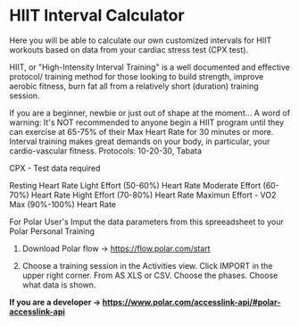 # HIIT Interval Calculator
Here you will be able to calculate our own customized intervals for HIIT workouts based on data from your cardiac stress test (CPX test).

HIIT, or "High-Intensity Interval Training" is a well documented and effective protocol/ training method for those looking to build strength, improve aerobic fitness, burn fat all from a relatively short (duration) training session.

If you are a beginner, newbie or just out of shape at the moment... A word of warning:
It's NOT recommended to anyone begin a HIIT program until they can exercise at 65-75% of their Max Heart Rate for 30 minutes or more. Interval training makes great demands on your body, in particular, your cardio-vascular fitness.
Protocols: 10-20-30, Tabata


CPX - Test data required

Resting Heart Rate 
Light Effort (50-60%) Heart Rate 
Moderate Effort (60-70%) Heart Rate 
Hight Effort (70-80%) Heart Rate 
Maximun Effort - VO2 Max (90%-100%) Heart Rate 

For Polar User's
Imput the data parameters from this spreeadsheet to your Polar Personal Training

1) Download Polar flow -> https://flow.polar.com/start

2) Choose a training session in the Activities view.
Click IMPORT in the upper right corner.
From AS XLS or CSV.
Choose the phases.
Choose what data is shown.



<b> If you are a developer -> https://www.polar.com/accesslink-api/#polar-accesslink-api
